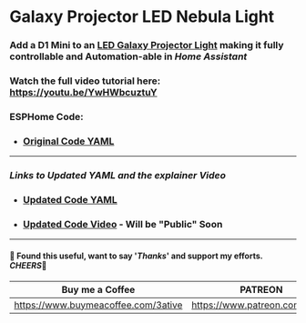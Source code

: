 # Galaxy Projector LED Nebula Light

### Add a D1 Mini to an [LED Galaxy Projector Light](https://amzn.to/4azvaGm) making it fully controllable and Automation-able in *Home Assistant*

### Watch the full video tutorial here: https://youtu.be/YwHWbcuztuY


### ESPHome Code:
- ### [Original Code YAML](esphome_code_original.yaml)
___
### _Links to Updated YAML and the explainer Video_
- ### [Updated Code YAML](esphome_code_updated.yaml)
- ### [Updated Code Video](###) - Will be "Public" Soon


___
#### 💖 Found this useful, want to say '*Thanks*' and support my efforts. *CHEERS*🍺
| Buy me a Coffee | PATREON |
|-----------------|---------|
| https://www.buymeacoffee.com/3ative | https://www.patreon.com/3ative |

